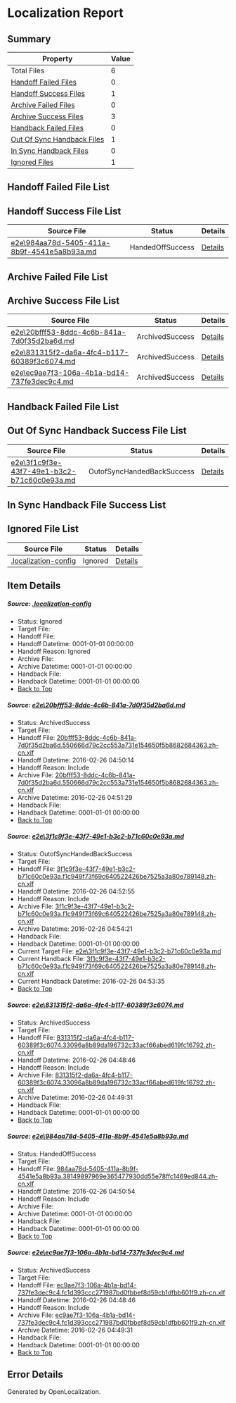 # <a name='report-top'></a> Localization Report

## Summary
 Property | Value 
 -------- | ----- 
 Total Files | 6
[ Handoff Failed Files ](#handoff-failed-list)| 0
[ Handoff Success Files ](#handoff-success-list)| 1
[ Archive Failed Files ](#archive-failed-list)| 0
[ Archive Success Files ](#archive-success-list)| 3
[ Handback Failed Files ](#handback-failed-list)| 0
[ Out Of Sync Handback Files ](#outofsync-handback-success-list)| 1
[ In Sync Handback Files ](#insync-handback-success-list)| 0
[ Ignored Files ](#ignored-list)| 1

## <a name='handoff-failed-list'></a> Handoff Failed File List

## <a name='handoff-success-list'></a> Handoff Success File List
 Source File | Status | Details 
 ----------- | ------ | ------- 
 [e2e\984aa78d-5405-411a-8b9f-4541e5a8b93a.md](https://github.com/OpenLocalizationTest/oltest/blob/194ec55d33c94f4d591d75bbcd2c5146b4ebc0e9/e2e/984aa78d-5405-411a-8b9f-4541e5a8b93a.md) | HandedOffSuccess | [Details](#71d21795a6241b3bd662a625de147198659499f84)

## <a name='archive-failed-list'></a> Archive Failed File List

## <a name='archive-success-list'></a> Archive Success File List
 Source File | Status | Details 
 ----------- | ------ | ------- 
 [e2e\20bfff53-8ddc-4c6b-841a-7d0f35d2ba6d.md](https://github.com/OpenLocalizationTest/oltest/blob/7c3ff5a4792aea27063cc1ec5c2bd5da775ae051/e2e/20bfff53-8ddc-4c6b-841a-7d0f35d2ba6d.md) | ArchivedSuccess | [Details](#db3a4299e925d4cf29a52d92fcc7de8d54e660671)
 [e2e\831315f2-da6a-4fc4-b117-60389f3c6074.md](https://github.com/OpenLocalizationTest/oltest/blob/2383b328c80f92809e3a02927ffa26cd4f4610c3/e2e/831315f2-da6a-4fc4-b117-60389f3c6074.md) | ArchivedSuccess | [Details](#82fc3c310587e4b104fb0bc59ae8b211801e46be3)
 [e2e\ec9ae7f3-106a-4b1a-bd14-737fe3dec9c4.md](https://github.com/OpenLocalizationTest/oltest/blob/2383b328c80f92809e3a02927ffa26cd4f4610c3/e2e/ec9ae7f3-106a-4b1a-bd14-737fe3dec9c4.md) | ArchivedSuccess | [Details](#5712c8b572bc4a6bd5ed040262a40544b9b82f365)

## <a name='handback-failed-list'></a> Handback Failed File List

## <a name='outofsync-handback-success-list'></a> Out Of Sync Handback Success File List
 Source File | Status | Details 
 ----------- | ------ | ------- 
 [e2e\3f1c9f3e-43f7-49e1-b3c2-b71c60c0e93a.md](https://github.com/OpenLocalizationTest/oltest/blob/fb5bdc908963c21d8f58d0a2f068e664c4bf375a/e2e/3f1c9f3e-43f7-49e1-b3c2-b71c60c0e93a.md) | OutofSyncHandedBackSuccess | [Details](#b7072175e8d235ec387580453426b0af552bb5652)

## <a name='insync-handback-success-list'></a> In Sync Handback File Success List

## <a name='ignored-list'></a> Ignored File List
 Source File | Status | Details 
 ----------- | ------ | ------- 
 [.localization-config](https://github.com/OpenLocalizationTest/oltest/blob/fb5bdc908963c21d8f58d0a2f068e664c4bf375a/.localization-config) | Ignored | [Details](#66aca4b1c2f43b14ec41e0e427345df94af1d5e10)

## Item Details
##### <a name='66aca4b1c2f43b14ec41e0e427345df94af1d5e10'></a> Source: [.localization-config](https://github.com/OpenLocalizationTest/oltest/blob/fb5bdc908963c21d8f58d0a2f068e664c4bf375a/.localization-config)
* Status: Ignored
* Target File: 
* Handoff File: 
* Handoff Datetime: 0001-01-01 00:00:00
* Handoff Reason: Ignored
* Archive File: 
* Archive Datetime: 0001-01-01 00:00:00
* Handback File: 
* Handback Datetime: 0001-01-01 00:00:00
* [Back to Top](#report-top)

##### <a name='db3a4299e925d4cf29a52d92fcc7de8d54e660671'></a> Source: [e2e\20bfff53-8ddc-4c6b-841a-7d0f35d2ba6d.md](https://github.com/OpenLocalizationTest/oltest/blob/7c3ff5a4792aea27063cc1ec5c2bd5da775ae051/e2e/20bfff53-8ddc-4c6b-841a-7d0f35d2ba6d.md)
* Status: ArchivedSuccess
* Target File: 
* Handoff File: [20bfff53-8ddc-4c6b-841a-7d0f35d2ba6d.550666d79c2cc553a731e154650f5b8682684363.zh-cn.xlf](https://github.com/OpenLocalizationTestOrg/olhandoff/blob/b2a8c969f40bb19acfc1e2357b28af3b468f92ad/ol-handoff/OpenLocalizationTestOrg/oltest.zh-cn/terryjin/ht/20bfff53-8ddc-4c6b-841a-7d0f35d2ba6d.550666d79c2cc553a731e154650f5b8682684363.zh-cn.xlf)
* Handoff Datetime: 2016-02-26 04:50:14
* Handoff Reason: Include
* Archive File: [20bfff53-8ddc-4c6b-841a-7d0f35d2ba6d.550666d79c2cc553a731e154650f5b8682684363.zh-cn.xlf](https://github.com/OpenLocalizationTestOrg/olhandoff/blob/bff444c22e1f2eb019aac046a361561f07835f01/ol-handoff/OpenLocalizationTestOrg/oltest.zh-cn/terryjin/ht/archive/20bfff53-8ddc-4c6b-841a-7d0f35d2ba6d.550666d79c2cc553a731e154650f5b8682684363.zh-cn.xlf)
* Archive Datetime: 2016-02-26 04:51:29
* Handback File: 
* Handback Datetime: 0001-01-01 00:00:00
* [Back to Top](#report-top)

##### <a name='b7072175e8d235ec387580453426b0af552bb5652'></a> Source: [e2e\3f1c9f3e-43f7-49e1-b3c2-b71c60c0e93a.md](https://github.com/OpenLocalizationTest/oltest/blob/fb5bdc908963c21d8f58d0a2f068e664c4bf375a/e2e/3f1c9f3e-43f7-49e1-b3c2-b71c60c0e93a.md)
* Status: OutofSyncHandedBackSuccess
* Target File: 
* Handoff File: [3f1c9f3e-43f7-49e1-b3c2-b71c60c0e93a.f1c949f73f69c640522426be7525a3a80e789148.zh-cn.xlf](https://github.com/OpenLocalizationTestOrg/olhandoff/blob/3d4d7e185e5dc1977a3318dbbbaac2a0aa8dc985/ol-handoff/OpenLocalizationTestOrg/oltest.zh-cn/terryjin/ht/3f1c9f3e-43f7-49e1-b3c2-b71c60c0e93a.f1c949f73f69c640522426be7525a3a80e789148.zh-cn.xlf)
* Handoff Datetime: 2016-02-26 04:52:55
* Handoff Reason: Include
* Archive File: [3f1c9f3e-43f7-49e1-b3c2-b71c60c0e93a.f1c949f73f69c640522426be7525a3a80e789148.zh-cn.xlf](https://github.com/OpenLocalizationTestOrg/olhandoff/blob/431175ab120dc76251ba5a9dbabf124aa7fed22a/ol-handoff/OpenLocalizationTestOrg/oltest.zh-cn/terryjin/ht/archive/3f1c9f3e-43f7-49e1-b3c2-b71c60c0e93a.f1c949f73f69c640522426be7525a3a80e789148.zh-cn.xlf)
* Archive Datetime: 2016-02-26 04:54:21
* Handback File: 
* Handback Datetime: 0001-01-01 00:00:00
* Current Target File: [e2e\3f1c9f3e-43f7-49e1-b3c2-b71c60c0e93a.md](https://github.com/OpenLocalizationTestOrg/oltest.zh-cn/blob/c8f23146bbfd696241de54612728556ea849c7e7/e2e/3f1c9f3e-43f7-49e1-b3c2-b71c60c0e93a.md)
* Current Handback File: [3f1c9f3e-43f7-49e1-b3c2-b71c60c0e93a.f1c949f73f69c640522426be7525a3a80e789148.zh-cn.xlf](https://github.com/OpenLocalizationTestOrg/olhandback/blob/712a1cb9324e65806a82deb2f49284339d11b02b/ol-handback/OpenLocalizationTestOrg/oltest.zh-cn/terryjin/ht/3f1c9f3e-43f7-49e1-b3c2-b71c60c0e93a.f1c949f73f69c640522426be7525a3a80e789148.zh-cn.xlf)
* Current Handback Datetime: 2016-02-26 04:53:35
* [Back to Top](#report-top)

##### <a name='82fc3c310587e4b104fb0bc59ae8b211801e46be3'></a> Source: [e2e\831315f2-da6a-4fc4-b117-60389f3c6074.md](https://github.com/OpenLocalizationTest/oltest/blob/2383b328c80f92809e3a02927ffa26cd4f4610c3/e2e/831315f2-da6a-4fc4-b117-60389f3c6074.md)
* Status: ArchivedSuccess
* Target File: 
* Handoff File: [831315f2-da6a-4fc4-b117-60389f3c6074.33096a8b89da196732c33acf66abed619fc16792.zh-cn.xlf](https://github.com/OpenLocalizationTestOrg/olhandoff/blob/6c21876685d0bf6742158b34fd7da88917bfaa62/ol-handoff/OpenLocalizationTestOrg/oltest.zh-cn/terryjin/ht/831315f2-da6a-4fc4-b117-60389f3c6074.33096a8b89da196732c33acf66abed619fc16792.zh-cn.xlf)
* Handoff Datetime: 2016-02-26 04:48:46
* Handoff Reason: Include
* Archive File: [831315f2-da6a-4fc4-b117-60389f3c6074.33096a8b89da196732c33acf66abed619fc16792.zh-cn.xlf](https://github.com/OpenLocalizationTestOrg/olhandoff/blob/69b9b3cb8a54ce0aa633af75233cbfbfc341114e/ol-handoff/OpenLocalizationTestOrg/oltest.zh-cn/terryjin/ht/archive/831315f2-da6a-4fc4-b117-60389f3c6074.33096a8b89da196732c33acf66abed619fc16792.zh-cn.xlf)
* Archive Datetime: 2016-02-26 04:49:31
* Handback File: 
* Handback Datetime: 0001-01-01 00:00:00
* [Back to Top](#report-top)

##### <a name='71d21795a6241b3bd662a625de147198659499f84'></a> Source: [e2e\984aa78d-5405-411a-8b9f-4541e5a8b93a.md](https://github.com/OpenLocalizationTest/oltest/blob/194ec55d33c94f4d591d75bbcd2c5146b4ebc0e9/e2e/984aa78d-5405-411a-8b9f-4541e5a8b93a.md)
* Status: HandedOffSuccess
* Target File: 
* Handoff File: [984aa78d-5405-411a-8b9f-4541e5a8b93a.38149897969e365477930dd55e78ffc1469ed844.zh-cn.xlf](https://github.com/OpenLocalizationTestOrg/olhandoff/blob/0168fd15f0e72885ec0025220834e3971d9eb5a0/ol-handoff/OpenLocalizationTestOrg/oltest.zh-cn/terryjin/ht/984aa78d-5405-411a-8b9f-4541e5a8b93a.38149897969e365477930dd55e78ffc1469ed844.zh-cn.xlf)
* Handoff Datetime: 2016-02-26 04:50:54
* Handoff Reason: Include
* Archive File: 
* Archive Datetime: 0001-01-01 00:00:00
* Handback File: 
* Handback Datetime: 0001-01-01 00:00:00
* [Back to Top](#report-top)

##### <a name='5712c8b572bc4a6bd5ed040262a40544b9b82f365'></a> Source: [e2e\ec9ae7f3-106a-4b1a-bd14-737fe3dec9c4.md](https://github.com/OpenLocalizationTest/oltest/blob/2383b328c80f92809e3a02927ffa26cd4f4610c3/e2e/ec9ae7f3-106a-4b1a-bd14-737fe3dec9c4.md)
* Status: ArchivedSuccess
* Target File: 
* Handoff File: [ec9ae7f3-106a-4b1a-bd14-737fe3dec9c4.fc1d393ccc271987bd0fbbef8d59cb1dfbb601f9.zh-cn.xlf](https://github.com/OpenLocalizationTestOrg/olhandoff/blob/6c21876685d0bf6742158b34fd7da88917bfaa62/ol-handoff/OpenLocalizationTestOrg/oltest.zh-cn/terryjin/ht/ec9ae7f3-106a-4b1a-bd14-737fe3dec9c4.fc1d393ccc271987bd0fbbef8d59cb1dfbb601f9.zh-cn.xlf)
* Handoff Datetime: 2016-02-26 04:48:46
* Handoff Reason: Include
* Archive File: [ec9ae7f3-106a-4b1a-bd14-737fe3dec9c4.fc1d393ccc271987bd0fbbef8d59cb1dfbb601f9.zh-cn.xlf](https://github.com/OpenLocalizationTestOrg/olhandoff/blob/69b9b3cb8a54ce0aa633af75233cbfbfc341114e/ol-handoff/OpenLocalizationTestOrg/oltest.zh-cn/terryjin/ht/archive/ec9ae7f3-106a-4b1a-bd14-737fe3dec9c4.fc1d393ccc271987bd0fbbef8d59cb1dfbb601f9.zh-cn.xlf)
* Archive Datetime: 2016-02-26 04:49:31
* Handback File: 
* Handback Datetime: 0001-01-01 00:00:00
* [Back to Top](#report-top)


## Error Details

Generated by OpenLocalization.
